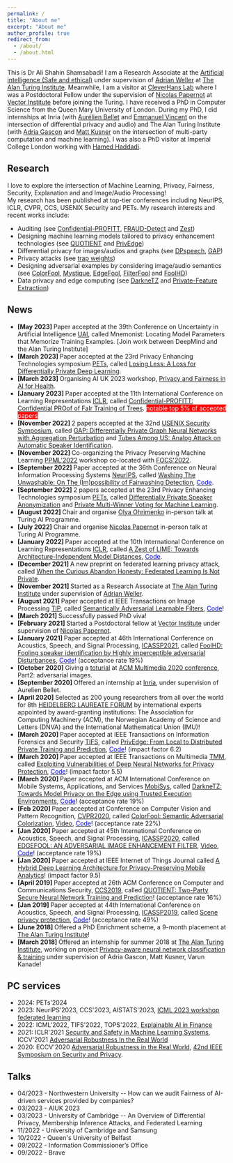 ```yaml
---
permalink: /
title: "About me"
excerpt: "About me"
author_profile: true
redirect_from: 
  - /about/
  - /about.html
---
```


This is Dr Ali Shahin Shamsabadi! 
I am a Research Associate at the [Artificial intelligence (Safe and ethical)](https://www.turing.ac.uk/research/research-programmes/artificial-intelligence-ai/safe-and-ethical) under supervision of [Adrian Weller](http://mlg.eng.cam.ac.uk/adrian/) at [The Alan Turing Institute](https://www.turing.ac.uk). Meanwhile, I am a visitor at [CleverHans Lab](https://cleverhans-lab.github.io) where I was a Postdoctoral Fellow under the supervision of [Nicolas Papernot](https://www.papernot.fr) at [Vector Institute](https://vectorinstitute.ai) before joining the Turing.
I have received a PhD in Computer Science from the Queen Mary University of London. During my PhD, I did internships at Inria (with [Aurélien Bellet](http://researchers.lille.inria.fr/abellet/) and [Emmanuel Vincent](https://members.loria.fr/EVincent/) on the intersection of differential privacy and audio) and The Alan Turing Institute (with [Adria Gascon](https://www.lsi.upc.edu/~agascon/) and [Matt Kusner](https://mkusner.github.io) on the intersection of multi-party computation and machine learning). I was also a PhD visitor at Imperial College London working with [Hamed Haddadi](https://www.imperial.ac.uk/people/h.haddadi).

## Research 
I love to explore the intersection of Machine Learning, Privacy, Fairness, Security, Explanation and and Image/Audio Processing!<br />
My research has been published at top-tier conferences including NeurIPS, ICLR, CVPR, CCS, USENIX Security and PETs. My research interests and recent works include:
- Auditing (see [Confidential-PROFITT](https://openreview.net/forum?id=iIfDQVyuFD), [FRAUD-Detect](https://openreview.net/pdf?id=3vmKQUctNy) and [Zest](https://openreview.net/forum?id=OUz_9TiTv9j))
- Designing machine learning models tailored to privacy enhancement technologies (see [QUOTIENT](https://arxiv.org/pdf/1907.03372) and [PrivEdge](https://arxiv.org/pdf/2004.05574))
- Differential privacy for images/audios and graphs (see [DPspeech](https://arxiv.org/pdf/2202.11823.pdf), [GAP](https://arxiv.org/pdf/2203.00949.pdf))
- Privacy attacks (see [trap weights](https://arxiv.org/pdf/2112.02918.pdf))
- Designing adversarial examples by considering image/audio semantics (see [ColorFool](https://openaccess.thecvf.com/content_CVPR_2020/papers/Shamsabadi_ColorFool_Semantic_Adversarial_Colorization_CVPR_2020_paper.pdf), [Mystique](https://arxiv.org/pdf/2202.02751.pdf), [EdgeFool](https://arxiv.org/pdf/1910.12227.pdf), [FilterFool](https://arxiv.org/pdf/2008.06069.pdf) and [FoolHD](https://arxiv.org/pdf/2011.08483.pdf))
- Data privacy and edge computing (see [DarkneTZ](https://arxiv.org/pdf/2004.05703) and [Private-Feature Extraction](https://arxiv.org/pdf/1802.03151.pdf))

## News
- <b> [May 2023] </b> Paper accepted at the 39th Conference on Uncertainty in Artificial Intelligence [UAI](https://www.auai.org/uai2023/), called Mnemonist: Locating Model Parameters that Memorize Training Examples. [Join work between DeepMind and the Alan Turing Institute]
- <b> [March 2023] </b> Paper accepted at the 23rd Privacy Enhancing Technologies symposium [PETs](https://petsymposium.org/index.php), called [Losing Less: A Loss for Differentially Private Deep Learning](https://alishahin.github.io).
- <b> [March 2023] </b> Organising AI UK 2023 workshop, [Privacy and Fairness in AI for Health](https://private-fair-ai.github.io).
- <b> [January 2023] </b> Paper accepted at the 11th International Conference on Learning Representations [ICLR](https://iclr.cc), called [Confidential-PROFITT: Confidential PROof of FaIr Training of Trees](https://openreview.net/forum?id=iIfDQVyuFD). <span style="background-color:red"><font color="white"> notable top 5% of accepted papers </font></span>
- <b> [November 2022] </b> 2 papers accepted at the 32nd [USENIX Security Symposium](https://www.usenix.org/conference/usenixsecurity23), called [GAP: Differentially Private Graph Neural Networks with Aggregation Perturbation](https://arxiv.org/pdf/2203.00949.pdf) and [Tubes Among US: Analog Attack on Automatic Speaker Identification](https://alishahin.github.io).
- <b> [November 2022] </b> Co-organizing the Privacy Preserving Machine Learning [PPML'2022](https://ppml-workshop.github.io/ppml22/) workshop co-located with [FOCS'2022](https://focs2022.eecs.berkeley.edu).
- <b> [September 2022] </b> Paper accepted at the 36th Conference on Neural Information Processing Systems [NeurIPS](https://neurips.cc), called [Washing The Unwashable: On The (Im)possibility of Fairwashing Detection](https://openreview.net/pdf?id=3vmKQUctNy), [<font color="blue">Code</font>](https://github.com/cleverhans-lab/FRAUD-Detect).
- <b> [September 2022] </b> 2 papers accepted at the 23rd Privacy Enhancing Technologies symposium [PETs](https://petsymposium.org/index.php), called [Differentially Private Speaker Anonymization](https://arxiv.org/pdf/2202.11823.pdf) and [Private Multi-Winner Voting for Machine Learning](https://alishahin.github.io).
- <b> [August 2022] </b> Chair and organise [Olya Ohrimenko](https://scholar.google.com/citations?hl=en&user=lzfVm_8AAAAJ&view_op=list_works&sortby=pubdate) in-person talk at Turing AI Programme.
- <b> [July 2022] </b> Chair and organise [Nicolas Papernot](https://www.papernot.fr) in-person talk at Turing AI Programme.
- <b> [January 2022] </b> Paper accepted at the 10th International Conference on Learning Representations [ICLR](https://iclr.cc), called [A Zest of LIME: Towards Architecture-Independent Model Distances](https://openreview.net/forum?id=OUz_9TiTv9j), [<font color="blue">Code</font>](https://github.com/cleverhans-lab/Zest-Model-Distance).
- <b> [December 2021] </b> A new preprint on federated learning privacy attack, called [When the Curious Abandon Honesty: Federated Learning Is Not Private](https://arxiv.org/pdf/2112.02918.pdf).
- <b> [November 2021] </b> Started as a Research Associate at [The Alan Turing Institute](https://www.turing.ac.uk) under supervision of [Adrian Weller](http://mlg.eng.cam.ac.uk/adrian/).
- <b> [August 2021] </b> Paper accepted at IEEE Transactions on Image Processing [TIP](https://ieeexplore.ieee.org/xpl/RecentIssue.jsp?punumber=83), called [Semantically Adversarial Learnable Filters](https://arxiv.org/pdf/2008.06069.pdf), [<font color="blue">Code</font>](https://github.com/AliShahin/FilterFool)!
- <b> [March 2021] </b> Successfully passed PhD viva!
- <b> [February 2021] </b> Started a Postdoctoral fellow at [Vector Institute](https://vectorinstitute.ai) under supervision of [Nicolas Papernot](https://www.papernot.fr).
- <b> [January 2021] </b> Paper accepted at 46th International Conference on Acoustics, Speech, and Signal Processing, [ICASSP2021](https://2021.ieeeicassp.org), called [FoolHD: Fooling speaker identification by Highly imperceptible adversarial Disturbances](https://arxiv.org/pdf/2011.08483.pdf), [<font color="blue">Code</font>](https://fsepteixeira.github.io/FoolHD/)! (acceptance rate 19%)
- <b> [October 2020] </b> Giving a [toturial](http://cis.eecs.qmul.ac.uk/privacymultimedia.html) at [ACM Multimedia 2020 conference](https://2020.acmmm.org), Part2: adversarial images. 
- <b> [September 2020] </b> Offered an internship at [Inria](https://www.inria.fr/en/centre-inria-lille-nord-europe), under supervision of Aurelien Bellet.
- <b> [April 2020] </b> Selected as 200 young researchers from all over the world for 8th [HEIDELBERG LAUREATE FORUM](https://www.heidelberg-laureate-forum.org/about-us.html) by international experts appointed by award-granting institutions: The Association for Computing Machinery (ACM), the Norwegian Academy of Science and Letters (DNVA) and the International Mathematical Union (IMU)!
- <b> [March 2020] </b> Paper accepted at IEEE Transactions on Information Forensics and Security [TIFS](https://ieeexplore.ieee.org/xpl/RecentIssue.jsp?punumber=10206), called [PrivEdge: From Local to Distributed Private Training and Prediction](https://arxiv.org/pdf/2004.05574.pdf), [<font color="blue">Code</font>](https://github.com/smartcameras/PrivEdge)! (impact factor 6.2)
- <b> [March 2020] </b> Paper accepted at IEEE Transactions on Multimedia [TMM](https://ieeexplore.ieee.org/xpl/RecentIssue.jsp?punumber=6046), called [Exploiting Vulnerabilities of Deep Neural Networks for Privacy Protection](https://arxiv.org/pdf/2007.09766.pdf), [<font color="blue">Code</font>](https://github.com/smartcameras/RP-FGSM)! (impact factor 5.5)
- <b> [March 2020] </b> Paper accepted at ACM International Conference on Mobile Systems, Applications, and Services [MobiSys](https://www.sigmobile.org/mobisys/2020/), called [DarkneTZ: Towards Model Privacy on the Edge using Trusted Execution Environments](https://arxiv.org/pdf/2004.05703.pdf), [<font color="blue">Code</font>](https://github.com/mofanv/darknetz)! (acceptance rate 19%)
- <b> [Feb 2020] </b> Paper accepted at Conference on Computer Vision and Pattern Recognition, [CVPR2020](http://cvpr2020.thecvf.com), called [ColorFool: Semantic Adversarial Colorization](https://arxiv.org/pdf/1911.10891.pdf), [Video](https://www.youtube.com/watch?v=fGw1ZiqOrWo), [<font color="blue">Code</font>](https://github.com/smartcameras/ColorFool)! (acceptance rate 22%)
- <b> [Jan 2020] </b> Paper accepted at 45th International Conference on Acoustics, Speech, and Signal Processing, [ICASSP2020](https://2020.ieeeicassp.org), called [EDGEFOOL: AN ADVERSARIAL IMAGE ENHANCEMENT FILTER](https://arxiv.org/pdf/1910.12227.pdf), [Video](https://www.youtube.com/watch?time_continue=16&v=jzoo5USTUSs&feature=emb_logo), [<font color="blue">Code</font>](https://github.com/smartcameras/EdgeFool)! (acceptance rate 19%)
- <b> [Jan 2020] </b> Paper accepted at IEEE Internet of Things Journal called [A Hybrid Deep Learning Architecture for Privacy-Preserving Mobile Analytics](https://arxiv.org/pdf/1703.02952.pdf)! (impact factor 9.5)
- <b> [April 2019] </b> Paper accepted at 26th ACM Conference on Computer and Communications Security, [CCS2019](https://sigsac.org/ccs/CCS2019/), called [QUOTIENT: Two-Party Secure Neural Network Training and Prediction](https://arxiv.org/pdf/1907.03372.pdf)! (acceptance rate 16%)
- <b> [Jan 2019] </b> Paper accepted at 44th International Conference on Acoustics, Speech, and Signal Processing, [ICASSP2019](https://2019.ieeeicassp.org), called [Scene privacy protection](https://qmro.qmul.ac.uk/xmlui/bitstream/handle/123456789/56780/Cavallaro%20Scene%20privacy%20protection%202019%20Accepted.pdf?sequence=2), [<font color="blue">Code</font>](https://github.com/smartcameras/P-FGSM)! (acceptance rate 49%)
- <b> [June 2018] </b> Offered a PhD Enrichment scheme, a 9-month placement at [The Alan Turing Institute](https://www.turing.ac.uk)!
- <b> [March 2018] </b> Offered an internship for summer 2018 at [The Alan Turing Institute](https://www.turing.ac.uk), working on project [Privacy-aware neural network classification & training](https://aticdn.s3-eu-west-1.amazonaws.com/2017/12/Internship-Project-Descriptions-2018-FINAL-WC.pdf) under supervision of Adria Gascon, Matt Kusner, Varun Kanade!

## PC services 
- 2024: PETs’2024
- 2023: NeurIPS’2023, CCS'2023, AISTATS'2023, [ICML 2023 workshop federated learning](https://fl-icml2023.github.io) 
- 2022: ICML'2022, TIFS'2022, TOPS'2022, [Explainable AI in Finance](https://sites.google.com/view/2022-workshop-explainable-ai/) 
- 2021: ICLR'2021 [Security and Safety in Machine Learning Systems](https://aisecure-workshop.github.io/aml-iclr2021/committee), ICCV'2021 [Adversarial Robustness In the Real World](https://iccv21-adv-workshop.github.io)
- 2020: ECCV'2020 [Adversarial Robustness in the Real World](https://eccv20-adv-workshop.github.io), [42nd IEEE Symposium on Security and Privacy](http://www.ieee-security.org/TC/SP2021/cfpapers.html).


## Talks
- 04/2023 - Northwestern University -- How can we audit Fairness of AI-driven services provided by companies?
- 03/2023 - AIUK 2023
- 03/2023 - University of Cambridge -- An Overview of Differential Privacy, Membership Inference Attacks, and Federated Learning 
- 11/2022 - University of Cambridge and Samsung  
- 10/2022 - Queen's University of Belfast  
- 09/2022 - Information Commissioner’s Office  
- 09/2022 - Brave 

